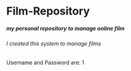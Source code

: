 # Film-Repository
##### my personal repository to manage online film
###### I created this system to manage films
Username and Password are: 1
